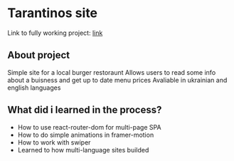 # Tarantinos site

Link to fully working project: [link](https://tarantinos.com.ua/)

## About project

Simple site for a local burger restoraunt
Allows users to read some info about a buisness and get up to date menu prices
Avaliable in ukrainian and english languages


## What did i learned in the process?

- How to use react-router-dom for multi-page SPA
- How to do simple animations in framer-motion
- How to work with swiper
- Learned to how multi-language sites builded
